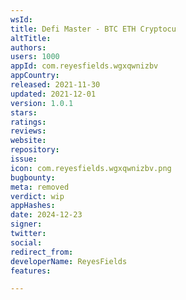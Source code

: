 ```yaml
---
wsId: 
title: Defi Master - BTC ETH Cryptocu
altTitle: 
authors: 
users: 1000
appId: com.reyesfields.wgxqwnizbv
appCountry: 
released: 2021-11-30
updated: 2021-12-01
version: 1.0.1
stars: 
ratings: 
reviews: 
website: 
repository: 
issue: 
icon: com.reyesfields.wgxqwnizbv.png
bugbounty: 
meta: removed
verdict: wip
appHashes: 
date: 2024-12-23
signer: 
twitter: 
social: 
redirect_from: 
developerName: ReyesFields
features: 

---
```


